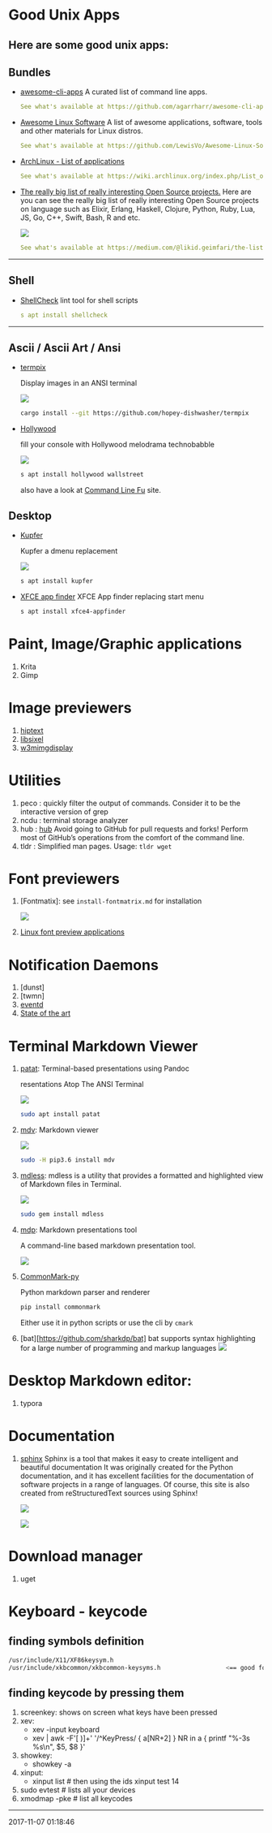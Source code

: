# Good Unix Apps
Here are some good unix apps:
-----------------------------------------

## Bundles

- [awesome-cli-apps][awsome-cli]
   A curated list of command line apps.
   ``` yaml
   See what's available at https://github.com/agarrharr/awesome-cli-apps
   ```

- [Awesome Linux Software][awsome-linux]
   A list of awesome applications, software, tools and other materials for Linux distros.
   ``` yaml
   See what's available at https://github.com/LewisVo/Awesome-Linux-Software
   ```

- [ArchLinux - List of applications](https://wiki.archlinux.org/index.php/List_of_applications)
   ``` yaml
   See what's available at https://wiki.archlinux.org/index.php/List_of_applications
   ```
- [The really big list of really interesting Open Source projects.](https://medium.com/@likid.geimfari/the-list-of-interesting-open-source-projects-2daaa2153f7c)
   Here are you can see the really big list of really interesting Open Source 
   projects on language such as Elixir, Erlang, Haskell, Clojure, Python, Ruby,
   Lua, JS, Go, C++, Swift, Bash, R and etc.

   ![](https://cdn-images-1.medium.com/max/1500/0*cTQWHAgxA1ikNujZ.png)

   ``` yaml
   See what's available at https://medium.com/@likid.geimfari/the-list-of-interesting-open-source-projects-2daaa2153f7c
   ```
---

## Shell

- [ShellCheck][shellcheck]
   lint tool for shell scripts
   ``` yaml
   s apt install shellcheck
   ```

---

## Ascii / Ascii Art / Ansi
- [termpix](https://github.com/hopey-dishwasher/termpix)

   Display images in an ANSI terminal

   ![](https://cloud.githubusercontent.com/assets/4640028/13419797/fa51cb88-dfd4-11e5-87c3-f8620cd67557.png)
   ```bash
   cargo install --git https://github.com/hopey-dishwasher/termpix
   ```

- [Hollywood][hollywood]

   fill your console with Hollywood melodrama technobabble

   ![](http://2.bp.blogspot.com/-o0ExO2Cmf84/VJGdBu72YKI/AAAAAAAA5vI/9uL8xWRCpRY/s1600/Screenshot%2Bfrom%2B2014-12-17%2B09%3A10%3A47.png)
   ```bash
   s apt install hollywood wallstreet
   ```
   also have a look at [Command Line Fu][cmdfu] site.

## Desktop

- [Kupfer][kupfer]

   Kupfer a dmenu replacement

   ![](https://kupferlauncher.github.io/kupfer-launch.png)
   ```bash
   s apt install kupfer
   ```

- [XFCE app finder][appfinder]
   XFCE App finder replacing start menu

   ```bash
   s apt install xfce4-appfinder
   ```
# Paint, Image/Graphic applications

1. Krita
2. Gimp

# Image previewers

1. [hiptext](https://github.com/jart/hiptext)
1. [libsixel](https://github.com/saitoha/libsixel)
1. [w3mimgdisplay](/usr/lib/w3m/w3mimgdisplay)


# Utilities

1. peco : quickly filter the output of commands. Consider it to be the interactive version of grep
1. ncdu : terminal storage analyzer 
1. hub  : [hub](https://hub.github.com/) Avoid going to GitHub for pull requests and forks! Perform most of GitHub’s operations from the comfort of the command line.
1. tldr : Simplified man pages. Usage: `tldr wget`


# Font previewers

1. [Fontmatix]: see `install-fontmatrix.md` for installation

   ![](http://i.imgur.com/y1Nf2Ck.png)

1. [Linux font preview applications](https://cweiske.de/tagebuch/Linux%20font%20preview%20applications.htm)

# Notification Daemons

1. [dunst]
1. [twmn]
1. [eventd](https://www.eventd.org/)
1. [State of the art](https://www.eventd.org/state-art.html)

# Terminal Markdown Viewer

1. [patat][patat]: Terminal-based presentations using Pandoc

   resentations Atop The ANSI Terminal

   ![](https://github.com/jaspervdj/patat/raw/master/extra/screenshot.png?raw=true)

   ``` sh
   sudo apt install patat
   ```

1. [mdv][mdv]: Markdown viewer

   ![](https://github.com/axiros/terminal_markdown_viewer/raw/master/samples/5.png)

   ``` sh
   sudo -H pip3.6 install mdv
   ```

1. [mdless](https://github.com/ttscoff/mdless):
   mdless is a utility that provides a formatted and highlighted view of Markdown files in Terminal.

   ![](https://github.com/ttscoff/mdless/raw/develop/screenshots/mdless.png)

   ``` sh
   sudo gem install mdless
   ```

1. [mdp](https://github.com/visit1985/mdp): Markdown presentations tool

   A command-line based markdown presentation tool.

   ![](https://cloud.githubusercontent.com/assets/2237222/5810237/797c494c-a043-11e4-9dbd-959cab4055fa.gif)

1. [CommonMark-py][cmpy]

   Python markdown parser and renderer
   ``` sh
   pip install commonmark
   ```
   Either use it in python scripts or use the cli by `cmark`

1. [bat][https://github.com/sharkdp/bat]
   bat supports syntax highlighting for a large number of programming and markup languages
   ![](https://camo.githubusercontent.com/9d3d89364f2cc83ace8f29646a6236bc15ea1da0/68747470733a2f2f696d6775722e636f6d2f724773646e44652e706e67)

# Desktop Markdown editor:

1. typora

# Documentation

1. [sphinx](http://www.sphinx-doc.org)
   Sphinx is a tool that makes it easy to create intelligent and beautiful documentation
   It was originally created for the Python documentation, and it has excellent 
   facilities for the documentation of software projects in a range of languages. 
   Of course, this site is also created from reStructuredText sources using Sphinx! 

   ![](http://www.milos.curuvija.com/_images/sphinx_google_analytics_verify1.png)

   ![](https://i.github-camo.com/f3321d2404e853746ba2bc978bc13537feb14634/68747470733a2f2f7261772e67697468756275736572636f6e74656e742e636f6d2f646c646c2f737068696e782d707265766965772f6d61737465722f646f63732f64656d6f2e676966)

# Download manager

1. uget

# Keyboard - keycode

## finding symbols definition

``` sh
/usr/include/X11/XF86keysym.h
/usr/include/xkbcommon/xkbcommon-keysyms.h                  <== good for i3
```

## finding keycode by pressing them
1. screenkey: shows on screen what keys have been pressed
1. xev:
   - xev -input keyboard
   - xev | awk -F'[ )]+' '/^KeyPress/ { a[NR+2] } NR in a { printf "%-3s %s\n", $5, $8 }'
1. showkey:
   - showkey -a
1. xinput:
   - xinput list  # then using the ids
     xinput test 14
1. sudo evtest # lists all your devices
1. xmodmap -pke # list all keycodes


[awsome-linux]: https://github.com/LewisVo/Awesome-Linux-Software
[awsome-cli]: https://github.com/agarrharr/awesome-cli-apps
[cmdfu]: http://www.commandlinefu.com/commands/view/6663/pretend-to-be-busy-in-office-to-enjoy-a-cup-of-coffee
[shellcheck]: https://www.cyberciti.biz/programming/improve-your-bashsh-shell-script-with-shellcheck-lint-script-analysis-tool/
[hollywood]: http://blog.dustinkirkland.com/2014/12/hollywood-technodrama.html
[mdv]: https://github.com/axiros/terminal_markdown_viewer
[cmpy]: https://github.com/rtfd/CommonMark-py
[kupfer]: https://github.com/kupferlauncher/kupfer
[appfinder]: http://docs.xfce.org/xfce/xfce4-appfinder/usage
[patat]: https://github.com/jaspervdj/patat
-----------------------------------------
2017-11-07 01:18:46
